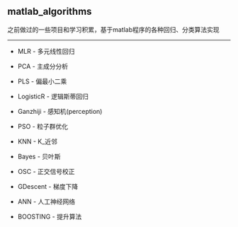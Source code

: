 ## matlab_algorithms

之前做过的一些项目和学习积累，基于matlab程序的各种回归、分类算法实现

---
- MLR - 多元线性回归

- PCA - 主成分分析

- PLS - 偏最小二乘

- LogisticR - 逻辑斯蒂回归

- Ganzhiji - 感知机(perception)

- PSO - 粒子群优化

- KNN - K_近邻

- Bayes - 贝叶斯

- OSC - 正交信号校正

- GDescent - 梯度下降

- ANN - 人工神经网络

- BOOSTING - 提升算法
